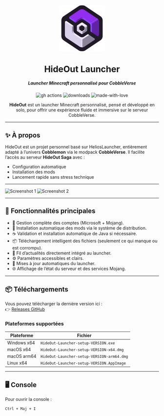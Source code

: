 <p align="center"><img src="./app/assets/images/SealCircle.png" width="150px" height="150px" alt="HideOut Logo"></p>

<h1 align="center">HideOut Launcher</h1>

<em><h5 align="center">Launcher Minecraft personnalisé pour CobbleVerse</h5></em>

<p align="center">
  <img src="https://img.shields.io/github/actions/workflow/status/dscalzi/HeliosLauncher/build.yml?branch=master&style=for-the-badge" alt="gh actions">
  <img src="https://img.shields.io/github/downloads/dscalzi/HeliosLauncher/total.svg?style=for-the-badge" alt="downloads">
  <img src="https://forthebadge.com/images/badges/made-with-love.svg" height="28px" alt="made-with-love">
</p>

<p align="center"><strong>HideOut</strong> est un launcher Minecraft personnalisé, pensé et développé en solo, pour offrir une expérience fluide et immersive sur le serveur CobbleVerse.</p>

---

## ✨ À propos

HideOut est un projet personnel basé sur HeliosLauncher, entièrement adapté à l’univers **Cobblemon** via le modpack **CobbleVerse**. Il facilite l’accès au serveur **HideOut Saga** avec :

- Configuration automatique
- Installation des mods
- Lancement rapide sans stress technique

---

![Screenshot 1](https://i.imgur.com/6o7SmH6.png)
![Screenshot 2](https://i.imgur.com/x3B34n1.png)

---

## 🔧 Fonctionnalités principales

* 🔐 Gestion complète des comptes (Microsoft + Mojang).
* 🧩 Installation automatique des mods via le système de distribution.
* ☕ Validation et installation automatique de Java si nécessaire.
* 📦 Téléchargement intelligent des fichiers (seulement ce qui manque ou est corrompu).
* 📰 Fil d’actualités directement intégré au launcher.
* ⚙️ Paramètres accessibles et clairs.
* 🔄 Mises à jour automatiques du launcher.
* 🌐 Affichage de l’état du serveur et des services Mojang.

---

## 📦 Téléchargements

Vous pouvez télécharger la dernière version ici :  
👉 [Releases GitHub](https://github.com/dscalzi/HeliosLauncher/releases)

### Plateformes supportées

| Plateforme    | Fichier                                     |
|---------------|---------------------------------------------|
| Windows x64   | `HideOut-Launcher-setup-VERSION.exe`        |
| macOS x64     | `HideOut-Launcher-setup-VERSION-x64.dmg`    |
| macOS arm64   | `HideOut-Launcher-setup-VERSION-arm64.dmg`  |
| Linux x64     | `HideOut-Launcher-setup-VERSION.AppImage`   |

---

## 🖥️ Console

Pour ouvrir la console :

```txt
Ctrl + Maj + I
